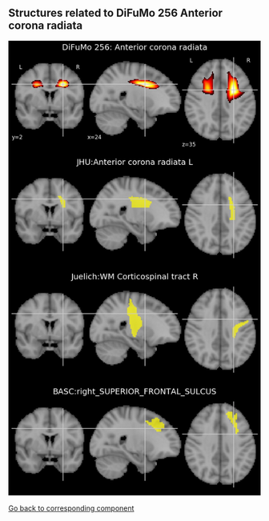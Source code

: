 


## Structures related to DiFuMo 256 Anterior corona radiata

![55](55.jpg "Structures related to DiFuMo 256 Anterior corona radiata")

[Go back to corresponding component](https://parietal-inria.github.io/DiFuMo/256/html/55.html)